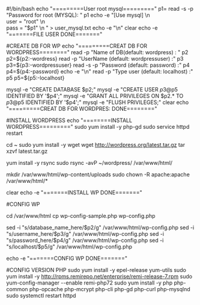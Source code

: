 #!/bin/bash
echo "=========User root mysql========="
p1=
read -s -p "Password for root (MYSQL): " p1
echo -e "[Use mysql] \n \
user = \"root\" \n \
pass = \"$p1\" \n " > user_mysql.txt
echo -e "\n"
clear
echo -e "=======FILE USER DONE======="



#CREATE DB FOR WP
echo "=========CREAT DB FOR WORDPRESS========"
read -p "Name of DB(default: wordpress) : " p2
p2=${p2:-wordress}
read -p "UserName (default: wordpressuser)  :" p3
p3=${p3:-wordpressuser}
read -s -p "Password (default: password)  :" p4
p4=${p4:-password}
echo -e "\n"
read -p "Type user (default: localhost)  :" p5
p5=${p5:-localhost}

mysql -e "CREATE DATABASE $p2;"
mysql -e "CREATE USER $p3@$p5 IDENTIFIED BY '$p4';"
mysql -e "GRANT ALL PRIVILEGES ON $p2.* TO $p3@$p5 IDENTIFIED BY '$p4';"
mysql -e "FLUSH PRIVILEGES;"
clear
echo "=========CREAT DB FOR WORDPRES: DONE========"




#INSTALL WORDPRESS
echo "========INSTALL WORDPRESS========="
sudo yum install -y php-gd
sudo service httpd restart

cd ~
sudo yum install -y wget
wget http://wordpress.org/latest.tar.gz
tar xzvf latest.tar.gz

yum install -y rsync
sudo rsync -avP ~/wordpress/ /var/www/html/

mkdir /var/www/html/wp-content/uploads
sudo chown -R apache:apache /var/www/html/*

clear
echo -e "=======INSTALL WP DONE======="


#CONFIG WP

cd /var/www/html
cp wp-config-sample.php wp-config.php

sed -i "s/database_name_here/$p2/g" /var/www/html/wp-config.php
sed -i "s/username_here/$p3/g" /var/www/html/wp-config.php
sed -i "s/password_here/$p4/g" /var/www/html/wp-config.php
sed -i "s/localhost/$p5/g" /var/www/html/wp-config.php

echo -e "=======CONFIG WP DONE======="


#CONFIG VERSION PHP
sudo yum install -y epel-release yum-utils
sudo yum install -y http://rpms.remirepo.net/enterprise/remi-release-7.rpm
sudo yum-config-manager --enable remi-php72
sudo yum install -y php php-common php-opcache php-mcrypt php-cli php-gd php-curl php-mysqlnd
sudo systemctl restart httpd
